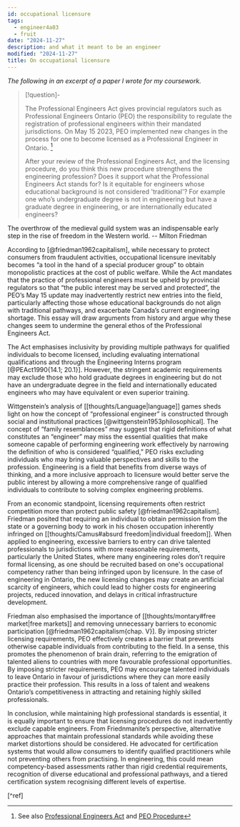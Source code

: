 ```yaml
---
id: occupational licensure
tags:
  - engineer4a03
  - fruit
date: "2024-11-27"
description: and what it meant to be an engineer
modified: "2024-11-27"
title: On occupational licensure
---
```


_The following in an excerpt of a paper I wrote for my coursework._

> [!question]-
>
> The Professional Engineers Act gives provincial regulators such as Professional Engineers Ontario (PEO) the responsibility to
> regulate the registration of professional engineers within their mandated jurisdictions. On May 15 2023, PEO implemented
> new changes in the process for one to become licensed as a Professional Engineer in Ontario. [^links]
>
> After your review of the Professional Engineers Act, and the licensing procedure, do you think this new procedure
> strengthens the engineering profession? Does it support what the Professional Engineers Act stands
> for? Is it equitable for engineers whose educational background is not considered 'traditional'?
> For example one who’s undergraduate degree is not in engineering but have a graduate degree in engineering,
> or are internationally educated engineers?

[^links]: See also [Professional Engineers Act](https://www.ontario.ca/laws/statute/90p28) and [PEO Procedure](https://www.peo.on.ca/apply/licensing-changes#:~:text=applicants%20%E2%80%93%20PEO%20has%20launched%20an,Limited%20Licence%20in%20the%20future)

<p class="quotes">
  The overthrow of the medieval guild system was an indispensable early step in the rise of freedom in the Western world. -- Milton Friedman
</p>

According to [@friedman1962capitalism], while necessary to protect consumers from fraudulent activities, occupational licensure inevitably becomes “a tool in the hand of a special producer group” to obtain monopolistic practices at the cost of public welfare. While the Act mandates that the practice of professional engineers must be upheld by provincial regulators so that “the public interest may be served and protected”, the PEO’s May 15 update may inadvertently restrict new entries into the field, particularly affecting those whose educational backgrounds do not align with traditional pathways, and exacerbate Canada’s current engineering shortage. This essay will draw arguments from history and argue why these changes seem to undermine the general ethos of the Professional Engineers Act.

The Act emphasises inclusivity by providing multiple pathways for qualified individuals to become licensed, including evaluating international qualifications and through the Engineering Interns program [@PEAct1990{14.1; 20.1}].
However, the stringent academic requirements may exclude those who hold graduate degrees in engineering but do not have an undergraduate degree in the field and internationally educated engineers who may have equivalent or even superior training.

Wittgenstein’s analysis of [[thoughts/Language|language]] games sheds light on how the concept of “professional engineer” is constructed through social and institutional practices [@wittgenstein1953philosophical].
The concept of “family resemblances” may suggest that rigid definitions of what constitutes an “engineer” may miss the essential qualities that make someone capable of performing engineering work effectively by narrowing the definition of who is considered “qualified,” PEO risks excluding individuals who may bring valuable perspectives and skills to the profession. Engineering is a field that benefits from diverse ways of thinking, and a more inclusive approach to licensure would better serve the public interest by allowing a more comprehensive range of qualified individuals to contribute to solving complex engineering problems.

From an economic standpoint, licensing requirements often restrict competition more than protect public safety [@friedman1962capitalism].
Friedman posited that requiring an individual to obtain permission from the state or a governing body to work in his chosen occupation inherently infringed on [[thoughts/Camus#absurd freedom|individual freedom]]. When applied to engineering, excessive barriers to entry can drive talented professionals to jurisdictions with more reasonable requirements, particularly the United States, where many engineering roles don’t require formal licensing, as one should be recruited based on one's occupational competency rather than being infringed upon by licensure. In the case of engineering in Ontario, the new licensing changes may create an artificial scarcity of engineers, which could lead to higher costs for engineering projects, reduced innovation, and delays in critical infrastructure development.

Friedman also emphasised the importance of [[thoughts/montary#free market|free markets]] and removing unnecessary barriers to economic participation [@friedman1962capitalism{chap. V}]. By imposing stricter licensing requirements, PEO effectively creates a barrier that prevents otherwise capable individuals from contributing to the field. In a sense, this promotes the phenomenon of brain drain, referring to the emigration of talented aliens to countries with more favourable professional opportunities. By imposing stricter requirements,
PEO may encourage talented individuals to leave Ontario in favour of jurisdictions where they can more easily practice their profession. This results in a loss of talent and weakens Ontario’s competitiveness in attracting and retaining highly skilled professionals.

In conclusion, while maintaining high professional standards is essential, it is equally important to ensure that licensing procedures do not inadvertently exclude capable engineers. From Friednmanite’s perspective, alternative approaches that maintain professional standards while avoiding these market distortions should be considered. He advocated for certification systems that would allow consumers to identify qualified practitioners while not preventing others from practising. In engineering, this could mean competency-based assessments rather than rigid credential requirements, recognition of diverse educational and professional pathways, and a tiered certification system recognising different levels of expertise.

[^ref]
